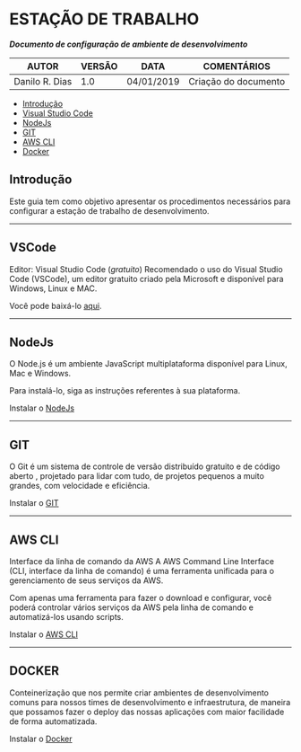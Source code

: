 # **ESTAÇÃO DE TRABALHO**

***Documento de configuração de ambiente de desenvolvimento***


| **AUTOR** | **VERSÃO** | **DATA** | **COMENTÁRIOS** |
| --- | --- | --- | --- |
| Danilo R. Dias | 1.0 | 04/01/2019 | Criação do documento |


* [Introdução](#introdução)
* [Visual Studio Code](#VSCode)
* [NodeJs](#nodejs)
* [GIT](#git)  
* [AWS CLI](#awscli)
* [Docker](#docker)

## Introdução
Este guia tem como objetivo apresentar os procedimentos necessários para configurar a estação de trabalho de desenvolvimento.

----
	
## VSCode
Editor: Visual Studio Code (_gratuito_)
Recomendado o uso do Visual Studio Code (VSCode), um editor gratuito criado pela Microsoft e disponível para Windows, Linux e MAC.

Você pode baixá-lo [aqui](https://code.visualstudio.com/download).

----
	
## NodeJs
O Node.js é um ambiente JavaScript multiplataforma disponível para Linux, Mac e Windows. 

Para instalá-lo, siga as instruções referentes à sua plataforma.

Instalar o [NodeJs](.\node_js\NODE_JS.MD)

----
	
## GIT 
O Git é um sistema de controle de versão distribuído gratuito e de código aberto , projetado para lidar com tudo, de projetos pequenos a muito grandes, com velocidade e eficiência.

Instalar o [GIT](.\git\GIT.MD)

----
	
## AWS CLI
Interface da linha de comando da AWS
A AWS Command Line Interface (CLI, interface da linha de comando) é uma ferramenta unificada para o gerenciamento de seus serviços da AWS. 

Com apenas uma ferramenta para fazer o download e configurar, você poderá controlar vários serviços da AWS pela linha de comando e automatizá-los usando scripts.

Instalar o [AWS CLI](.\aws_cli\AWS_CLI.MD)
  
----

## DOCKER

Conteinerização que nos permite criar ambientes de desenvolvimento comuns para nossos times de desenvolvimento e infraestrutura, de maneira que possamos fazer o deploy das nossas aplicações com maior facilidade de forma automatizada.

Instalar o [Docker](.\docker\DOCKER.MD)

